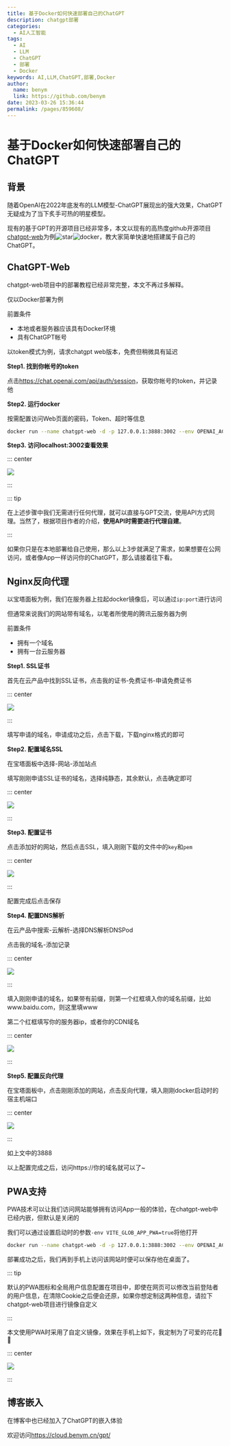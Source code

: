```yaml
---
title: 基于Docker如何快速部署自己的ChatGPT
description: chatgpt部署
categories: 
  - AI人工智能
tags: 
  - AI
  - LLM
  - ChatGPT
  - 部署
  - Docker
keywords: AI,LLM,ChatGPT,部署,Docker
author: 
  name: benym
  link: https://github.com/benym
date: 2023-03-26 15:36:44
permalink: /pages/859608/
---
```


# 基于Docker如何快速部署自己的ChatGPT

## 背景

随着OpenAI在2022年底发布的LLM模型-ChatGPT展现出的强大效果，ChatGPT无疑成为了当下炙手可热的明星模型。

现有的基于GPT的开源项目已经非常多，本文以现有的高热度github开源项目[chatgpt-web](https://github.com/Chanzhaoyu/chatgpt-web)为例![star](https://img.shields.io/github/stars/Chanzhaoyu/chatgpt-web?style=social)![docker](https://img.shields.io/docker/pulls/chenzhaoyu94/chatgpt-web)，教大家简单快速地搭建属于自己的ChatGPT。

## ChatGPT-Web

chatgpt-web项目中的部署教程已经非常完整，本文不再过多解释。

仅以Docker部署为例

前置条件

- 本地或者服务器应该具有Docker环境
- 具有ChatGPT帐号

以token模式为例，请求chatgpt web版本，免费但稍微具有延迟

**Step1. 找到你帐号的token**

点击<https://chat.openai.com/api/auth/session>，获取你帐号的token，并记录他

**Step2. 运行docker**

按需配置访问Web页面的密码，Token、超时等信息

```bash
docker run --name chatgpt-web -d -p 127.0.0.1:3888:3002 --env OPENAI_ACCESS_TOKEN=your_access_token --env AUTH_SECRET_KEY=you_secret_key chenzhaoyu94/chatgpt-web
```

**Step3. 访问localhost:3002查看效果**

::: center

![](https://image-1-1257237419.cos.ap-chongqing.myqcloud.com/gpt/chatgpt-web-init.png)

:::

::: tip

在上述步骤中我们无需进行任何代理，就可以直接与GPT交流，使用API方式同理。当然了，根据项目作者的介绍，**使用API时需要进行代理自建**。

:::

如果你只是在本地部署给自己使用，那么以上3步就满足了需求，如果想要在公网访问，或者像App一样访问你的ChatGPT，那么请接着往下看。

## Nginx反向代理

以宝塔面板为例，我们在服务器上拉起docker镜像后，可以通过`ip:port`进行访问

但通常来说我们的网站带有域名，以笔者所使用的腾讯云服务器为例

前置条件

- 拥有一个域名
- 拥有一台云服务器

**Step1. SSL证书**

首先在云产品中找到SSL证书，点击我的证书-免费证书-申请免费证书

::: center

![](https://image-1-1257237419.cos.ap-chongqing.myqcloud.com/gpt/SSL-gpt.png)

:::

填写申请的域名，申请成功之后，点击下载，下载nginx格式的即可

**Step2. 配置域名SSL**

在宝塔面板中选择-网站-添加站点

填写刚刚申请SSL证书的域名，选择纯静态，其余默认，点击确定即可

::: center

![](https://image-1-1257237419.cos.ap-chongqing.myqcloud.com/gpt/bt-gpt.png)

:::

**Step3. 配置证书**

点击添加好的网站，然后点击SSL，填入刚刚下载的文件中的`key`和`pem`

::: center

![](https://image-1-1257237419.cos.ap-chongqing.myqcloud.com/gpt/SSL-L-gpt.png)

:::

配置完成后点击保存

**Step4. 配置DNS解析**

在云产品中搜索-云解析-选择DNS解析DNSPod

点击我的域名-添加记录

::: center

![](https://image-1-1257237419.cos.ap-chongqing.myqcloud.com/gpt/DNS-gpt.png)

:::

填入刚刚申请的域名，如果带有前缀，则第一个红框填入你的域名前缀，比如www.baidu.com，则这里填www

第二个红框填写你的服务器ip，或者你的CDN域名

::: center

![](https://image-1-1257237419.cos.ap-chongqing.myqcloud.com/gpt/DNS-add.png)

:::

**Step5. 配置反向代理**

在宝塔面板中，点击刚刚添加的网站，点击反向代理，填入刚刚docker启动时的宿主机端口

::: center

![](https://image-1-1257237419.cos.ap-chongqing.myqcloud.com/gpt/nginx-gpt.png)

:::

如上文中的3888

以上配置完成之后，访问https://你的域名就可以了~

## PWA支持

PWA技术可以让我们访问网站能够拥有访问App一般的体验，在chatgpt-web中已经内嵌，但默认是关闭的

我们可以通过设置启动时的参数`-env VITE_GLOB_APP_PWA=true`将他打开

```bash
docker run --name chatgpt-web -d -p 127.0.0.1:3888:3002 --env OPENAI_ACCESS_TOKEN=your_access_token --env AUTH_SECRET_KEY=you_secret_key --env VITE_GLOB_APP_PWA=true chenzhaoyu94/chatgpt-web
```

部署成功之后，我们再到手机上访问该网站时便可以保存他在桌面了。

::: tip

默认的PWA图标和全局用户信息配置在项目中，即使在网页可以修改当前登陆者的用户信息，在清除Cookie之后便会还原，如果你想定制这两种信息，请拉下chatgpt-web项目进行镜像自定义

:::

本文使用PWA时采用了自定义镜像，效果在手机上如下，我定制为了可爱的花花🐼🌸

::: center

![](https://image-1-1257237419.cos.ap-chongqing.myqcloud.com/gpt/pwa-gpt.jpg)

:::

## 博客嵌入

在博客中也已经加入了ChatGPT的嵌入体验

欢迎访问<https://cloud.benym.cn/gpt/>

